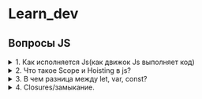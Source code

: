 # Learn_dev

## Вопросы JS
<details>
<summary>1. Как исполняется Js(как движок Js выполняет код)</summary> 
<div>
Js исполняется в 2 прохода:

1. Compilation phase - the process of defining/declaration variables and functions;  
2. Exicution phase - the process of assignement values to the variab les and exicution.  

</div>
</details> 

<details>
<summary>2. Что такое Scope и Hoisting в js?</summary>
<div>  

## Hosting   
Hoisting/подъем переменных в своем scope (именно их declaration, а не присвоене значений и не выполнение)
Hosting - это JS механизм при котором объявление переменных и функций всплывают на вверх скопа до того как код был выполнен. 

На этапе компеляции, которая происходит перед выполнением кода, код сканируется для объявления функции переменных, 
которые затем добавляются в память что позволяет быть использованными даже до того как они были обявлены в исходном коде.
Декларирование и объявление поднимается в начало кода, а присвоение значений остается на своем месте.
Мы уходим от ошибок объявления переменных.     

```javascript
function hoist() {
  a = 20;
  var b = 100;
}
hoist();
console.log(a);
/*
Accessible as a global variable outside hoist() function
Output: 20
*/
console.log(b);
/*
Since it was declared, it is confined to the hoist() function scope.
We can't print it out outside the confines of the hoist() function.
Output: ReferenceError: b is not defined
*/
``` 

[Eng:](https://www.digitalocean.com/community/tutorials/understanding-hoisting-in-javascript)
Hoisting is a JavaScript mechanism where variables and function declarations are moved to the top of their 
scope before code execution. Of note however, is the fact that the hoisting mechanism only moves the declaration.
The assignments are left in place. 
*In JavaScript, an undeclared variable is assigned the value undefined at execution and is also of type undefined.*
Если мы образается к переменной, которая не была обяъвлена -> *not defined*  
Если переменная была объявлена, но у нее нет значения -> *undefined*
 

#### Undefined vs ReferenceError

Before we begin in earnest, let’s deliberate on a few things.
```javascript
nconsole.log(typeof variable); // Output: undefined
```
This brings us to our first point of note:

    In JavaScript, an undeclared variable is assigned the value undefined at execution and is also of type undefined.

Our second point is:
```javascript
console.log(variable); // Output: ReferenceError: variable is not defined
```
In JavaScript, a ReferenceError is thrown when trying to access a previously undeclared variable.  


##Scope/Область видимости

In the programming language defines the visibility and lifetime of variables, parameters and functions.
</div>
</details>

<details>
<summary>3.  В чем разница между let, var, const?</summary>
<div> 

["Переменная"](https://learn.javascript.ru/closure) – это  свойство  внутреннего объекта: Environment Record. 
«Получить или изменить переменную», означает, «получить или изменить свойство этого объекта».  
1. var - *function scoped* (область видимости перемененой внутри фигурных скобок функции)
Если вызвать вне зоны видимости получим ошибку undefined  
Eng: undefined when accessing a variable before it's declared
```javascript
function getDate () {
  var date = new Date()return date
}getDate()
console.log(date) // ❌ Reference Error
```
Объявленным переменным присваивается значение undefined по умолчанию, те если попытаться получить
доступ к одной из этих переменных до того, как она была фактически объявлена, вернётся undefined 

2. let - *block scoped}* (область видимости перемененой внутри первых фигурных скобок)
Если вызвать вне зоны видимости получим ошибку ReferenceError вместо значения undefined.  
Eng: ReferenceError when accessing a variable before it's declared

```javascript
function discountPrices (prices, discount) {
  let discounted = []for (let i = 0; i < prices.length; i++) {
    let discountedPrice = prices[i] * (1 - discount)
    let finalPrice = Math.round(discountedPrice * 100) / 100
    discounted.push(finalPrice)
  }console.log(i) // 3
  console.log(discountedPrice) // 150
  console.log(finalPrice) // 150return discounted
}discountPrices([100, 200, 300], .5) // ❌ ReferenceError: i is not defined
```

3. const - *block scope*(область видимости перемененой внутри первых фигурных скобок)
Главное отличие const от let - начение переменной, объявленной с помощью const, нельзя переназначить.  

```javascript
let name = 'Tyler'
const handle = 'tylermcginnis'name = 'Tyler McGinnis' // ✅
handle = '@tylermcginnis' // ❌ TypeError: Assignment to constant variable.
```
Но изменение свойства объекта не является его переназначением!
```javascript
const person = {
  name: 'Kim Kardashian'
}person.name = 'Kim Kardashian West' // ✅person = {} // ❌ Assignment to constant variable.
```

##Cсылки:

["var vs let vs const in JavaScript"](https://tylermcginnis.com/var-let-const/)
["В чём разница между var, let и const в JavaScript:"](https://medium.com/nuances-of-programming/%D0%B2-%D1%87%D1%91%D0%BC-%D1%80%D0%B0%D0%B7%D0%BD%D0%B8%D1%86%D0%B0-%D0%BC%D0%B5%D0%B6%D0%B4%D1%83-var-let-%D0%B8-const-%D0%B2-javascript-3084bfe9f7a3)     

</div>

</details>

<details>
<summary>4. Closures/замыкание.</summary>
<div>

##Определение
Замыкание — это функция, объявленная внутри другой функции и имеющая доступ к переменным внешней (вмещающей) функции и ее параметрам.
Другими словами -> замыкание дает вам доступ к Scope внешней функции из внутренней функции.
Замыкание имеет доступ сразу к трем областям видимости:

4.1 к своей собственной области видимости (переменные, объявленные внутри замыкания);
4.2 к области видимости внешней функции (переменные и, объявленные внутри внешней функции)
4.3 к глобальной области видимости.    

##Пример 

```javascript
function showName(firstName, lastName) {
    var nameIntro = "Your name is ";

    function makeFullName() {
        return nameIntro + firstName + " " + lastName;
    }

    return makeFullName();
}
```
Замыкания_хранят_ссылки_на_переменные_внешней_функции_а_не_фактические_значения

Такая интересная особенность позволяет описывать приватные переменные.

```javascript
function user() {
    var name = ‘Unknown’;
    return {
        getName: function() {
            return name;
        },
        setName: function(newName) {
            name = newName;
        }


    }
}

var testUser = user();
testUser.getName(); // Unknown
testUser.setName(‘John Smith’); // Изменяем значение приватной переменной
testUser.getName(); // John Smith

showName("Michael", "Jackson"); // Your name is Michael Jackson 
```
Полезные_ссылки_и_спасибо_за_предоставленные_материалы:

["Замыкания"](https://developer.mozilla.org/ru/docs/Web/JavaScript/Closures)  
["Замыкания в JavaScript"](http://getinstance.info/articles/javascript/closures-in-javascript/)
</div>
</details>
